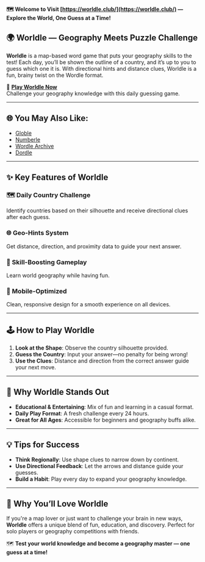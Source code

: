 **🗺️ Welcome to Visit [https://worldle.club/](https://worldle.club/) — Explore the World, One Guess at a Time!**

## 🌍 Worldle — Geography Meets Puzzle Challenge

**Worldle** is a map-based word game that puts your geography skills to the test! Each day, you’ll be shown the outline of a country, and it’s up to you to guess which one it is. With directional hints and distance clues, Worldle is a fun, brainy twist on the Wordle format.

🧭 **[Play Worldle Now](https://worldle.club/)**  
Challenge your geography knowledge with this daily guessing game.

---

## 🌐 You May Also Like:

- [Globle](https://globlegame.me/)
- [Numberle](https://numberle.me/)
- [Wordle Archive](https://wordlearchive.org/)
- [Dordle](https://dordle.uk/)

---

## ✨ Key Features of Worldle

### 🗺️ Daily Country Challenge  
Identify countries based on their silhouette and receive directional clues after each guess.

### 🌐 Geo-Hints System  
Get distance, direction, and proximity data to guide your next answer.

### 🧠 Skill-Boosting Gameplay  
Learn world geography while having fun.

### 📱 Mobile-Optimized  
Clean, responsive design for a smooth experience on all devices.

---

## 🕹️ How to Play Worldle

1. **Look at the Shape**: Observe the country silhouette provided.
2. **Guess the Country**: Input your answer—no penalty for being wrong!
3. **Use the Clues**: Distance and direction from the correct answer guide your next move.

---

## 🌟 Why Worldle Stands Out

- **Educational & Entertaining**: Mix of fun and learning in a casual format.
- **Daily Play Format**: A fresh challenge every 24 hours.
- **Great for All Ages**: Accessible for beginners and geography buffs alike.

---

## 💡 Tips for Success

- **Think Regionally**: Use shape clues to narrow down by continent.
- **Use Directional Feedback**: Let the arrows and distance guide your guesses.
- **Build a Habit**: Play every day to expand your geography knowledge.

---

## 💖 Why You’ll Love Worldle

If you're a map lover or just want to challenge your brain in new ways, **Worldle** offers a unique blend of fun, education, and discovery. Perfect for solo players or geography competitions with friends.

🗺️ **Test your world knowledge and become a geography master — one guess at a time!**
